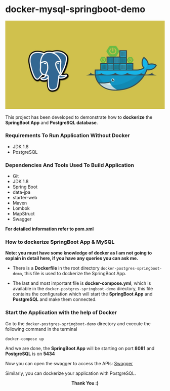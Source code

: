 # docker-mysql-springboot-demo
![Header](src/main/resources/static/springboot+postgres+docker.png)

This project has been developed to demonstrate how to **dockerize** the **SpringBoot App** and **PostgreSQL database**.

### Requirements To Run Application Without Docker
* JDK 1.8
* PostgreSQL

### Dependencies And Tools Used To Build Application
* Git
* JDK 1.8
* Spring Boot
* data-jpa
* starter-web
* Maven
* Lombok
* MapStruct
* Swagger

**For detailed information refer to pom.xml**

### How to dockerize SpringBoot App & MySQL
**Note: you must have some knowledge of docker as I am not going to explain in detail here, if you have any queries you can ask me.**

* There is a **Dockerfile** in the root directory `docker-postgres-springboot-demo`, this file is used to dockerize the SpringBoot App.

* The last and most important file is **docker-compose.yml**, which is available in the `docker-postgres-springboot-demo` directory, this file contains the configuration which will start the **SpringBoot App** and **PostgreSQL** and make them connected.

### Start the Application with the help of Docker
Go to the `docker-postgres-springboot-demo` directory and execute the following command in the terminal

    docker-compose up
    
And we are done, the **SpringBoot App** will be starting on port **8081** and **PostgreSQL** is on **5434**

Now you can open the swagger to access the APIs: 
[Swagger](http://localhost:8081/swagger-ui/#/)  

Similarly, you can dockerize your application with PostgreSQL.

<p align="center">
  <b>Thank You :)</b>
</p>